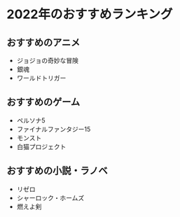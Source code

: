 # 2022年のおすすめランキング

## おすすめのアニメ
- ジョジョの奇妙な冒険　　
- 銀魂
- ワールドトリガー

## おすすめのゲーム
- ペルソナ5
- ファイナルファンタジー15
- モンスト
- 白猫プロジェクト

## おすすめの小説・ラノベ
- リゼロ
- シャーロック・ホームズ
- 燃えよ剣